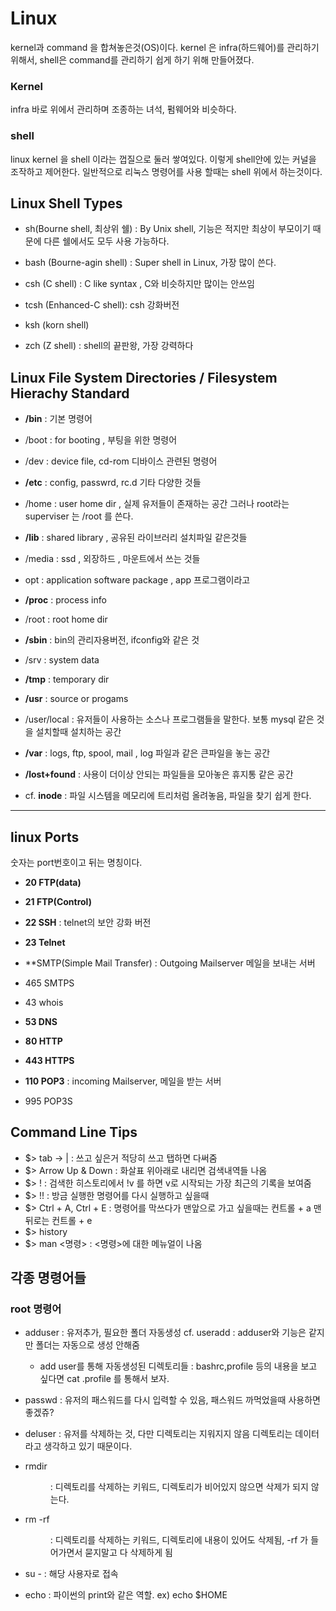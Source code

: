 # Linux
kernel과 command 을 합쳐놓은것(OS)이다. kernel 은 infra(하드웨어)를 관리하기 위해서, shell은 command를 관리하기 쉽게 하기 위해 만들어졌다.


### Kernel

infra 바로 위에서 관리하며 조종하는 녀석, 펌웨어와 비슷하다.

### shell

linux kernel 을 shell 이라는 껍질으로 둘러 쌓여있다. 이렇게 shell안에 있는 커널을 조작하고 제어한다. 일반적으로 리눅스 명령어를 사용 할때는
shell 위에서 하는것이다.

## Linux Shell Types

* sh(Bourne shell, 최상위 쉘) : By Unix shell, 기능은 적지만 최상이 부모이기 때문에 다른 쉘에서도 모두 사용 가능하다.

* bash (Bourne-agin shell) : Super shell in Linux, 가장 많이 쓴다.

* csh (C shell) : C like syntax , C와 비슷하지만 많이는 안쓰임

* tcsh (Enhanced-C shell): csh 강화버전

* ksh (korn shell)

* zch (Z shell) : shell의 끝판왕, 가장 강력하다


## Linux File System Directories / Filesystem Hierachy Standard

* **/bin** : 기본 명령어

* /boot : for booting , 부팅을 위한 명령어

* /dev : device file, cd-rom 디바이스 관련된 명령어

* **/etc** : config, passwrd, rc.d 기타 다양한 것들

* /home : user home dir , 실제 유저들이 존재하는 공간 그러나 root라는 superviser 는 /root 를 쓴다.

* **/lib** : shared library , 공유된 라이브러리 설치파일 같은것들

* /media : ssd , 외장하드 , 마운트에서 쓰는 것들

* opt : application software package , app 프로그램이라고 

* **/proc** : process info 

* /root : root home dir

* **/sbin** :  bin의 관리자용버전, ifconfig와 같은 것

* /srv : system data

* **/tmp** : temporary dir

* **/usr** : source or progams

* /user/local : 유저들이 사용하는 소스나 프로그램들을 말한다. 보통 mysql 같은 것을 설치할때 설치하는 공간

* **/var** : logs, ftp, spool, mail , log 파일과 같은 큰파일을 놓는 공간

* **/lost+found** : 사용이 더이상 안되는 파일들을 모아놓은 휴지통 같은 공간

* cf. **inode** : 파일 시스템을 메모리에 트리처럼 올려놓음, 파일을 찾기 쉽게 한다.

----

## linux Ports

숫자는 port번호이고 뒤는 명칭이다.

* **20 FTP(data)**
* **21 FTP(Control)**
* **22 SSH** : telnet의 보안 강화 버전
* **23 Telnet**

* **SMTP(Simple Mail Transfer) : Outgoing Mailserver 메일을 보내는 서버 
* 465 SMTPS

* 43 whois
* **53 DNS**
* **80 HTTP**
* **443 HTTPS**

* **110 POP3** : incoming Mailserver, 메일을 받는 서버
* 995 POP3S

## Command Line Tips

* $> tab → |  : 쓰고 싶은거 적당히 쓰고 탭하면 다써줌
* $> Arrow Up & Down : 화살표 위아래로 내리면 검색내역들 나옴
* $> ! : 검색한 히스토리에서 !v 를 하면 v로 시작되는 가장 최근의 기록을 보여줌
* $> !! : 방금 실행한 명령어를 다시 실행하고 싶을때
* $> Ctrl + A, Ctrl + E : 명령어를 막쓰다가 맨앞으로 가고 싶을때는 컨트롤 + a 맨 뒤로는 컨트롤 + e
* $> history
* $> man <명령> : <명령>에 대한 메뉴얼이 나옴

## 각종 명령어들

### root 명령어

* adduser <name> : 유저추가, 필요한 폴더 자동생성 cf. useradd : adduser와 기능은 같지만 폴더는 자동으로 생성 안해줌
  *  add user를 통해 자동생성된 디렉토리들 : bashrc,profile 등의 내용을 보고 싶다면 cat .profile 를 통해서 보자.
* passwd <account-name> : 유저의 패스워드를 다시 입력할 수 있음, 패스워드 까먹었을때 사용하면 좋겠쥬?
* deluser <account-name> : 유저를 삭제하는 것, 다만 디렉토리는 지워지지 않음 디렉토리는 데이터라고 생각하고 있기 때문이다.

* rmdir <dir> : 디렉토리를 삭제하는 키워드, 디렉토리가 비어있지 않으면 삭제가 되지 않는다.
* rm -rf <dir> : 디렉토리를 삭제하는 키워드, 디렉토리에 내용이 있어도 삭제됨, -rf 가 들어가면서 묻지말고 다 삭제하게 됨
* su - <account-name> : 해당 사용자로 접속
* echo : 파이썬의 print와 같은 역할. ex) echo $HOME


